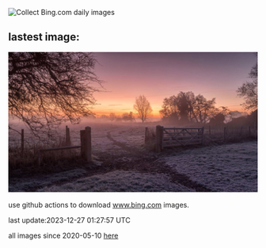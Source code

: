 ![Collect Bing.com daily images](https://github.com/counter2015/bing-daily-images/workflows/Collect%20Bing.com%20daily%20images/badge.svg)
## lastest image:
![](images/BoxingDaySunrise.jpg)

use github actions to download www.bing.com images.

last update:2023-12-27 01:27:57 UTC

all images since 2020-05-10 [here](https://github.com/counter2015/bing-daily-images/tree/master/images) 

